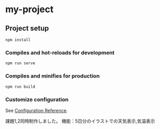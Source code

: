 # my-project

## Project setup
```
npm install
```

### Compiles and hot-reloads for development
```
npm run serve
```

### Compiles and minifies for production
```
npm run build
```

### Customize configuration
See [Configuration Reference](https://cli.vuejs.org/config/).

課題1,2同時制作しました。
機能：5日分のイラストでの天気表示,気温表示
